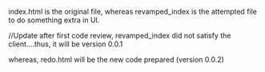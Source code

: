 index.html is the original file, whereas revamped_index is the attempted file to do something extra in UI.

//Update
after first code review, revamped_index did not satisfy the client....thus, it will be version 0.0.1



whereas,
redo.html will be the new code prepared (version 0.0.2)
